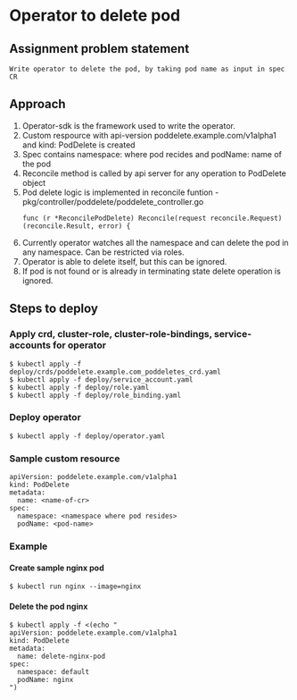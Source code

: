 # Operator to delete pod
## Assignment problem statement 
    Write operator to delete the pod, by taking pod name as input in spec CR

## Approach
1. Operator-sdk is the framework used to write the operator.
2. Custom respource with api-version poddelete.example.com/v1alpha1 and kind: PodDelete is created
3. Spec contains namespace: where pod recides and podName: name of the pod
4. Reconcile method is called by api server for any operation to PodDelete object
5. Pod delete logic is implemented in reconcile funtion - pkg/controller/poddelete/poddelete_controller.go
    ```
    func (r *ReconcilePodDelete) Reconcile(request reconcile.Request) (reconcile.Result, error) {
    ```
6. Currently operator watches all the namespace and can delete the pod in any namespace. Can be restricted via roles.
7. Operator is able to delete itself, but this can be ignored.
8. If pod is not found or is already in terminating state delete operation is ignored.

## Steps to deploy
### Apply crd, cluster-role, cluster-role-bindings, service-accounts for operator
```
$ kubectl apply -f deploy/crds/poddelete.example.com_poddeletes_crd.yaml
$ kubectl apply -f deploy/service_account.yaml
$ kubectl apply -f deploy/role.yaml
$ kubectl apply -f deploy/role_binding.yaml
```

### Deploy operator
```
$ kubectl apply -f deploy/operator.yaml
```

### Sample custom resource
```
apiVersion: poddelete.example.com/v1alpha1
kind: PodDelete
metadata:
  name: <name-of-cr>
spec:
  namespace: <namespace where pod resides>
  podName: <pod-name>
```

### Example
#### Create sample nginx pod
```
$ kubectl run nginx --image=nginx
```

#### Delete the pod nginx
```
$ kubectl apply -f <(echo "
apiVersion: poddelete.example.com/v1alpha1
kind: PodDelete
metadata:
  name: delete-nginx-pod
spec:
  namespace: default
  podName: nginx
")
```

